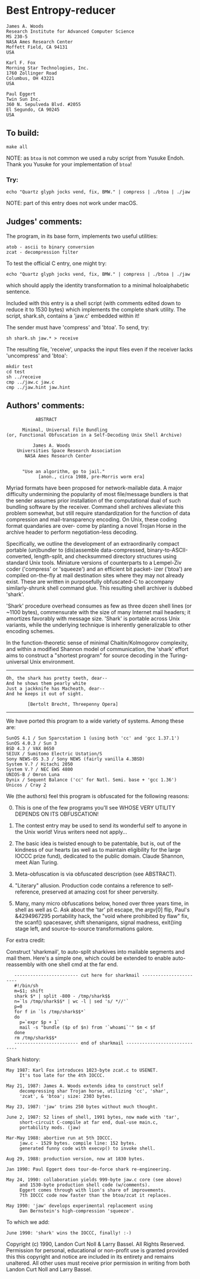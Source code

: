 # Best Entropy-reducer

	James A. Woods
	Research Institute for Advanced Computer Science
	MS 230-5
	NASA Ames Research Center
	Moffett Field, CA 94131
	USA

	Karl F. Fox
	Morning Star Technologies, Inc.
	1760 Zollinger Road
	Columbus, OH 43221
	USA

	Paul Eggert
	Twin Sun Inc.
	360 N. Sepulveda Blvd. #2055
	El Segundo, CA 90245
	USA

## To build:

    make all

NOTE: as `btoa` is not common we used a ruby script from Yusuke Endoh. Thank you
Yusuke for your implementation of `btoa`!

### Try:

	echo "Quartz glyph jocks vend, fix, BMW." | compress | ./btoa | ./jaw

NOTE: part of this entry does not work under macOS.


## Judges' comments:


The program, in its base form, implements two useful utilities:

	atob - ascii to binary conversion
	zcat - decompression filter

To test the official C entry, one might try:

	echo "Quartz glyph jocks vend, fix, BMW." | compress | ./btoa | ./jaw

which should apply the identity transformation to a minimal
holoalphabetic sentence.

Included with this entry is a shell script (with comments edited down
to reduce it to 1530 bytes) which implements the complete
shark utility. The script, shark.sh, contains a 'jaw.c' embedded
within it!

The sender must have 'compress' and 'btoa'. To send, try:

	sh shark.sh jaw.* > receive

The resulting file, 'receive', unpacks the input files
even if the receiver lacks 'uncompress' and 'btoa':

	mkdir test
	cd test
	sh ../receive
	cmp ../jaw.c jaw.c
	cmp ../jaw.hint jaw.hint

## Authors' comments:

			   ABSTRACT

		  Minimal, Universal File Bundling
	(or, Functional Obfuscation in a Self-Decoding Unix Shell Archive)

			  James A. Woods
		Universities Space Research Association
		   NASA Ames Research Center


		  "Use an algorithm, go to jail."
				[anon., circa 1988, pre-Morris worm era]


Myriad formats have been proposed for network-mailable
data. A major difficulty undermining the popularity of most
file/message bundlers is that the sender assumes prior
installation of the computational dual of such bundling
software by the receiver. Command shell archives alleviate
this problem somewhat, but still require standardization for
the function of data compression and mail-transparency
encoding. On Unix, these coding format quandaries are over-
come by planting a novel Trojan Horse in the archive header
to perform negotiation-less decoding.

Specifically, we outline the development of an extraordinarily compact
portable (un)bundler to (dis)assemble data-compressed,
binary-to-ASCII-converted, length-split, and checksummed directory structures
using standard Unix tools. Miniature versions of counterparts to a Lempel-Ziv
coder ('compress' or 'squeeze') and an efficient bit packet- izer ('btoa') are
compiled on-the-fly at mail destination sites where they may not already
exist. These are written in purposefully obfuscated-C to accompany
similarly-shrunk shell command glue. This resulting shell archiver is dubbed
'shark'.

'Shark' procedure overhead consumes as few as three dozen shell lines (or
~1100 bytes), commensurate with the size of many Internet mail headers; it
amortizes favorably with message size. 'Shark' is portable across Unix
variants, while the underlying technique is inherently generalizable to other
encoding schemes.

In the function-theoretic sense of minimal
Chaitin/Kolmogorov complexity, and within a modified Shannon
model of communication, the 'shark' effort aims to construct
a "shortest program" for source decoding in the Turing-
universal Unix environment.

----------------------------------------------

    Oh, the shark has pretty teeth, dear--
    And he shows them pearly white
    Just a jackknife has Macheath, dear--
    And he keeps it out of sight.

			[Bertolt Brecht, Threepenny Opera]

----------------------------------------------

We have ported this program to a wide variety of systems. Among
these are:

	SunOS 4.1 / Sun Sparcstation 1 (using both 'cc' and 'gcc 1.37.1')
	SunOS 4.0.3 / Sun 3
	BSD 4.3 / VAX 8650
	SEIUX / Sumitomo Electric Ustation/S
	Sony NEWS-OS 3.3 / Sony NEWS (fairly vanilla 4.3BSD)
	System V.? / Hitachi 2050
	System V.? / NEC EWS 4800
	UNIOS-B / Omron Luna
	Dynix / Sequent Balance ('cc' for Natl. Semi. base + 'gcc 1.36')
	Unicos / Cray 2

We (the authors) feel this program is obfuscated for the
following reasons:


0. This is one of the few programs you'll see WHOSE VERY UTILITY DEPENDS ON ITS
OBFUSCATION!

1. The contest entry may be used to send its wonderful self to anyone in the
Unix world! Virus writers need not apply...

2. The basic idea is twisted enough to be patentable, but is, out of the
kindness of our hearts (as well as to maintain eligibility for the large IOCCC
prize fund), dedicated to the public domain. Claude Shannon, meet Alan Turing.

3. Meta-obfuscation is via obfuscated description (see ABSTRACT).

4. "Literary" allusion. Production code contains a reference to self-reference,
preserved at amazing cost for sheer perversity.

5. Many, many micro obfuscations below, honed over three years time, in shell as
well as C. Ask about the 'tar' pit escape, the argv[0] flip, Paul's &4294967295
portability hack, the "void where prohibited by flaw" fix, the scanf()
spacesaver, shift shenanigans, signal madness, exit()ing stage left, and
source-to-source transformations galore.

For extra credit:

Construct 'sharkmail', to auto-split sharkives into mailable
segments and mail them. Here's a simple one, which could be
extended to enable auto-reassembly with one shell cmd at the
far end.

       ------------------------ cut here for sharkmail -----------------------
       #!/bin/sh
       m=$1; shift
       shark $* | split -800 - /tmp/shark$$
       n=`ls /tmp/shark$$* | wc -l | sed 's/ *//'`
       p=0
       for f in `ls /tmp/shark$$*`
       do
	     p=`expr $p + 1`
	     mail -s "bundle ($p of $n) from '`whoami`'" $m < $f
       done
       rm /tmp/shark$$*
       ------------------------ end of sharkmail -----------------------------


Shark history:

    May 1987: Karl Fox introduces 1023-byte zcat.c to USENET.
		 It's too late for the 4th IOCCC.

    May 21, 1987: James A. Woods extends idea to construct self
		 decompressing shar Trojan horse, utilizing 'cc', 'shar',
		 'zcat', & 'btoa'; size: 2303 bytes.

    May 23, 1987: 'jaw' trims 250 bytes without much thought.

    June 2, 1987: 52 lines of shell, 1991 bytes, now made with 'tar',
		 short-circuit C-compile at far end, dual-use main.c,
		 portability mods. (jaw)

    Mar-May 1988: abortive run at 5th IOCCC.
		 jaw.c - 1529 bytes. compile line: 152 bytes.
		 generated funny code with execvp() to invoke shell.

    Aug 29, 1988: production version, now at 1830 bytes.

    Jan 1990: Paul Eggert does tour-de-force shark re-engineering.

    May 24, 1990: collaboration yields 999-byte jaw.c core (see above)
		 and 1530-byte production shell code (w/comments).
		 Eggert comes through with lion's share of improvements.
		 7th IOCCC code now faster than the btoa/zcat it replaces.

    May 1990: 'jaw' develops experimental replacement using
		 Dan Bernstein's high-compression 'squeeze'.


To which we add:

    June 1990: 'shark' wins the IOCCC, finally! :-)

Copyright (c) 1990, Landon Curt Noll & Larry Bassel.
All Rights Reserved. Permission for personal, educational or non-profit use is
granted provided this this copyright and notice are included in its entirety
and remains unaltered. All other uses must receive prior permission in writing
from both Landon Curt Noll and Larry Bassel.
